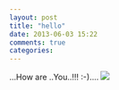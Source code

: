 ```yaml
---
layout: post
title: "hello"
date: 2013-06-03 15:22
comments: true
categories: 
---
```

<html>
<body>
<h> ...How are ..You..!!! :-)....</h>
<img src="http://www.dpcdsb.org/NR/rdonlyres/7E72E60C-8385-44EF-AB14-CF01F7BDF9EA/88305/welcom3.gif">
</body> 
</html>

